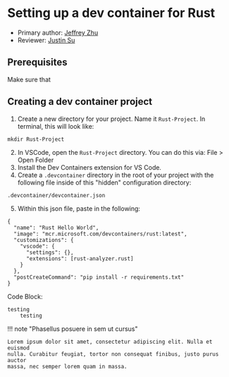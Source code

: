 # Setting up a dev container for Rust
* Primary author: [Jeffrey Zhu](https://github.com/JeffJeffisawesome)
* Reviewer: [Justin Su](https://github.com/jsu21ges)
## Prerequisites
Make sure that 
## Creating a dev container project
1. Create a new directory for your project. Name it ```Rust-Project```. In terminal, this will look like:
```
mkdir Rust-Project
```
2. In VSCode, open the ```Rust-Project``` directory. You can do this via: File > Open Folder
3. Install the Dev Containers extension for VS Code.
4. Create a ```.devcontainer``` directory in the root of your project with the following file inside of this "hidden" configuration directory:
```
.devcontainer/devcontainer.json
```
5. Within this json file, paste in the following:
```
{
  "name": "Rust Hello World",
  "image": "mcr.microsoft.com/devcontainers/rust:latest",
  "customizations": {
    "vscode": {
      "settings": {},
      "extensions": [rust-analyzer.rust]
    }
  },
  "postCreateCommand": "pip install -r requirements.txt"
}
```


Code Block:
```
testing
    testing
```

!!! note "Phasellus posuere in sem ut cursus"

    Lorem ipsum dolor sit amet, consectetur adipiscing elit. Nulla et euismod
    nulla. Curabitur feugiat, tortor non consequat finibus, justo purus auctor
    massa, nec semper lorem quam in massa.